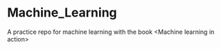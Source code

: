 # Machine_Learning
A practice repo for machine learning with the book &lt;Machine learning in action>
